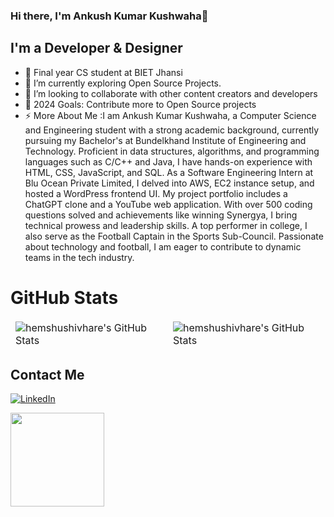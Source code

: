 ### Hi there, I'm Ankush Kumar Kushwaha👋


## I'm a Developer & Designer 
- 🔭 Final year CS student at BIET Jhansi
- 🌱 I’m currently exploring Open Source Projects.
- 👯 I’m looking to collaborate with other content creators and developers
- 🥅 2024 Goals: Contribute more to Open Source projects
- ⚡ More About Me :I am Ankush Kumar Kushwaha, a Computer Science and Engineering student with a strong academic background, currently pursuing my Bachelor's at Bundelkhand Institute of Engineering and Technology. Proficient in data structures, algorithms, and programming languages such as C/C++ and Java, I have hands-on experience with HTML, CSS, JavaScript, and SQL. As a Software Engineering Intern at Blu Ocean Private Limited, I delved into AWS, EC2 instance setup, and hosted a WordPress frontend UI. My project portfolio includes a ChatGPT clone and a YouTube web application. With over 500 coding questions solved and achievements like winning Synergya, I bring technical prowess and leadership skills. A top performer in college, I also serve as the Football Captain in the Sports Sub-Council. Passionate about technology and football, I am eager to contribute to dynamic teams in the tech industry.

# GitHub Stats

<table align="center" border="0" cellpadding="0" cellspacing="0">
    <thead>
        <tr>
            <td><img src="https://github-readme-stats.vercel.app/api?username=hemshushivhare&show_icons=true&locale=en&theme=tokyonight" alt="hemshushivhare's GitHub Stats" />               </td>
            <td><img src="https://streak-stats.demolab.com/?user=hemshushivhare&theme=tokyonight" alt="hemshushivhare's GitHub Stats" /></td>
        </tr>
    </thead>
</table>

 

## Contact Me

[![LinkedIn](https://img.shields.io/badge/LinkedIn-0077B5?style=for-the-badge&logo=linkedin&logoColor=white)]([https://www.linkedin.com/in/hemshu-shivhare-5927491ba](https://www.linkedin.com/in/ankush-kushwaha-3546a5203/))




<a href="https://github.com/sponsors/"><img align="left" width="150" height="150" src="https://github.com/M0nica/M0nica/blob/main/octomonica/m0nica-octocat-rotating.gif?raw=true"></a>
